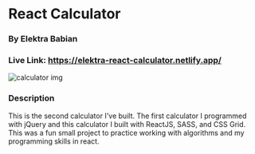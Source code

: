 # React Calculator
### By Elektra Babian
### Live Link: https://elektra-react-calculator.netlify.app/

![calculator img](https://i.imgur.com/XPWEyMb.png)

### Description
This is the second calculator I've built. The first calculator I programmed with
jQuery and this calculator I built with ReactJS, SASS, and CSS Grid. This was a fun
small project to practice working with algorithms and my programming skills
in react.
